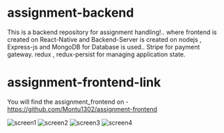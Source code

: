 # assignment-backend
This is a backend repository for assignment handling!..
where frontend is created on React-Native and 
Backend-Server is created on nodejs , Express-js and MongoDB for Database is used..
Stripe for payment gateway.
redux , redux-persist for managing application state.

# assignment-frontend-link
You will find the assignment_frontend on - https://github.com/Montu1302/assignment-frontend

![screen1](https://github.com/Rohit-Bera/assignment-backend/assets/76840811/e4ef8b43-562d-4951-854e-459298ea8909)
![screen2](https://github.com/Rohit-Bera/assignment-backend/assets/76840811/43984831-04f8-41ca-95b7-f14502c45c75)
![screen3](https://github.com/Rohit-Bera/assignment-backend/assets/76840811/d60e643c-85db-4a42-a436-3d86fd588e93)
![screen4](https://github.com/Rohit-Bera/assignment-backend/assets/76840811/d9e5742b-eb7f-4b5c-91e9-eb3063a477ac)

